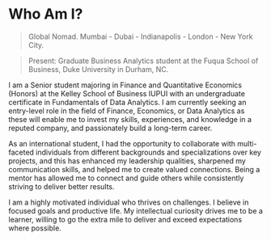 # Who Am I?
> Global Nomad. Mumbai - Dubai - Indianapolis - London - New York City.

> Present: Graduate Business Analytics student at the Fuqua School of Business, Duke University in Durham, NC.

I am a Senior student majoring in Finance and Quantitative Economics (Honors) at the Kelley School of Business IUPUI with an undergraduate certificate in Fundamentals of Data Analytics. I am currently seeking an entry-level role in the field of Finance, Economics, or Data Analytics as these will enable me to invest my skills, experiences, and knowledge in a reputed company, and passionately build a long-term career. 

As an international student, I had the opportunity to collaborate with multi-faceted individuals from different backgrounds and specializations over key projects, and this has enhanced my leadership qualities, sharpened my communication skills, and helped me to create valued connections. Being a mentor has allowed me to connect and guide others while consistently striving to deliver better results. 

I am a highly motivated individual who thrives on challenges. I believe in focused goals and productive life. My intellectual curiosity drives me to be a learner, willing to go the extra mile to deliver and exceed expectations where possible.

